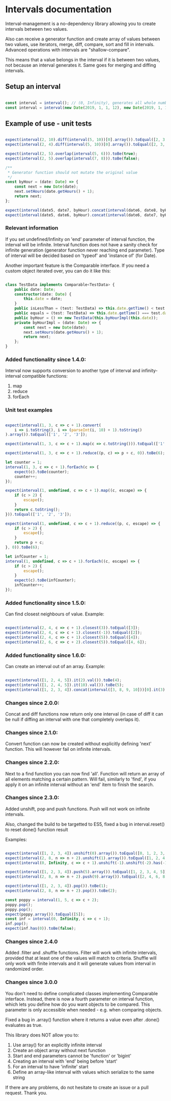 # Intervals documentation

Interval-management is a no-dependency library allowing you to create intervals between two values.


Also can receive a generator function and create array of values between two values, use iterators,
merge, diff, compare, sort and fill in intervals. Advanced operations with intervals are "shallow-compare".


This means that a value belongs in the interval if it is between two values, not because an interval generates it.
Same goes for merging and diffing intervals.

## Setup an interval

```typescript

const interval = interval(); // (0, Infinity), generates all whole numbers
const interval = interval(new Date(2019, 1, 1, 12), new Date(2019, 1, 1, 20), addHour) // Generates time between two dates by hour

```

## Example of use - unit tests

```typescript

expect(interval(2, 10).diff(interval(5, 10))[0].array()).toEqual([2, 3, 4, 5]);
expect(interval(2, 4).diff(interval(5, 10))[0].array()).toEqual([2, 3, 4]);

expect(interval(2, 5).overlap(interval(5, 6))).toBe(true);
expect(interval(2, 5).overlap(interval(7, 8))).toBe(false);

/**
 * Generator function should not mutate the original value
 */
const byHour = (date: Date) => {
    const next = new Date(date);
    next.setHours(date.getHours() + 1);
    return next;
};

expect(interval(date5, date7, byHour).concat(interval(date6, date8, byHour))[0].array()).toEqual([date5, date6, date7, date8]);
expect(interval(date5, date6, byHour).concat(interval(date6, date7, byHour))[0].array()).toEqual([date5, date6, date7]);

```

### Relevant information

If you set undefined/Infinity on 'end' parameter of interval function, the interval will be infinite.
Interval function does not have a sanity check for infinite generation (generator function never reaching end parameter).
Type of interval will be decided based on 'typeof' and 'instance of' (for Date).

Another important feature is the Comparable interface. If you need a custom object iterated over, you can do it like this:

```typescript

class TestData implements Comparable<TestData> {
    public date: Date;
    constructor(date: Date) {
        this.date = date;
    }
    public isLessThan = (test: TestData) => this.date.getTime() < test.date.getTime();
    public equals = (test: TestData) => this.date.getTime() === test.date.getTime();
    public byHour = () => new TestData(this.byHourImpl(this.date));
    private byHourImpl = (date: Date) => {
        const next = new Date(date);
        next.setHours(date.getHours() + 1);
        return next;
    };
}

```

### Added functionality since 1.4.0:

Interval now supports conversion to another type of interval and infinity-interval compatible functions:

1) map
2) reduce
3) forEach

### Unit test examples

```typescript

expect(interval(1, 3, c => c + 1).convert(
    i => i.toString(), i => (parseInt(i, 10) + 1).toString()
).array()).toEqual(['1', '2', '3']);

expect(interval(1, 3, c => c + 1).map(c => c.toString())).toEqual(['1', '2', '3']);

expect(interval(1, 3, c => c + 1).reduce((p, c) => p + c, 0)).toBe(6);

let counter = 1;
interval(1, 3, c => c + 1).forEach(c => {
    expect(c).toBe(counter);
    counter++;
});

expect(interval(1, undefined, c => c + 1).map((c, escape) => {
    if (c > 2) {
        escape();
    }
    return c.toString();
})).toEqual(['1', '2', '3']);

expect(interval(1, undefined, c => c + 1).reduce((p, c, escape) => { 
    if (c > 2) {
        escape();
    }
    return p + c;
}, 0)).toBe(6);

let infCounter = 1;
interval(1, undefined, c => c + 1).forEach((c, escape) => {
    if (c > 2) {
        escape();
    }
    expect(c).toBe(infCounter);
    infCounter++;
});

```

### Added functionality since 1.5.0:

Can find closest neighbours of value. Example:

```typescript

expect(interval(2, 4, c => c + 1).closest(3)).toEqual([3]);
expect(interval(2, 4, c => c + 1).closest(-1)).toEqual([2]);
expect(interval(2, 4, c => c + 1).closest(5)).toEqual([4]);
expect(interval(2, 6, c => c + 2).closest(5)).toEqual([4, 6]);

```

### Added functionality since 1.6.0:

Can create an interval out of an array. Example:

```typescript

expect(interval([1, 2, 4, 5]).it(2).val()).toBe(4);
expect(interval([1, 2, 4, 5]).it(10).val()).toBe(5);
expect(interval([1, 2, 3, 4]).concat(interval([3, 8, 9, 10]))[0].it(3).val()).toBe(8);

```

### Changes since 2.0.0:

Concat and diff functions now return only one interval (in case of diff it can be null if diffing an interval with one that completely overlaps it).

### Changes since 2.1.0:

Convert function can now be created without explicitly defining 'next' function. This will however fail on infinite intervals.

### Changes since 2.2.0:

Next to a find function you can now find 'all'. Function will return an array of all elements matching a certain pattern.
Will fail, similarly to 'find', if you apply it on an infinite interval without an 'end' item to finish the search.


### Changes since 2.3.0:

Added unshift, pop and push functions. Push will not work on infinite intervals.


Also, changed the build to be targetted to ES5, fixed a bug in interval.reset() to reset done() function result


Examples:

```typescript

expect(interval([1, 2, 3, 4]).unshift(0).array()).toEqual([0, 1, 2, 3, 4]);
expect(interval(2, 8, n => n + 2).unshift(1).array()).toEqual([1, 2, 4, 6, 8]);
expect(interval(0, Infinity, c => c + 1).unshift(-1).unshift(-2).has(-1)).toBe(true);

expect(interval([1, 2, 3, 4]).push(5).array()).toEqual([1, 2, 3, 4, 5]);
expect(interval(2, 8, n => n + 2).push(9).array()).toEqual([2, 4, 6, 8, 9]);

expect(interval([1, 2, 3, 4]).pop()).toBe(1);
expect(interval(2, 8, n => n + 2).pop()).toBe(2);

const poppy = interval(1, 5, c => c + 2);
poppy.pop();
poppy.pop();
expect(poppy.array()).toEqual([5]);
const inf = interval(0, Infinity, c => c + 1);
inf.pop();
expect(inf.has(0)).toBe(false);

```

### Changes since 2.4.0

Added .filter and .shuffle functions. Filter will work with infinite intervals, provided that at least one of the values will match to criteria.
Shuffle will only work with finite intervals and it will generate values from interval in randomized order.

### Changes since 3.0.0

You don't need to define complicated classes implementing Comparable interface. Instead, there is now a fourth parameter on interval function,
which lets you define how do you want objects to be compared. This parameter is only accessible when needed - e.g. when comparing objects.

Fixed a bug in .array() function where it returns a value even after .done() evaluates as true.


This library does NOT allow you to:

1) Use array() for an explicitly infinite interval
2) Create an object array without next function
3) Start and end parameters cannot be 'function' or 'bigint'
4) Creating an interval with 'end' being before 'start'
5) For an interval to have 'infinite' start
6) Define an array-like interval with values which serialize to the same string


If there are any problems, do not hesitate to create an issue or a pull request. Thank you.
